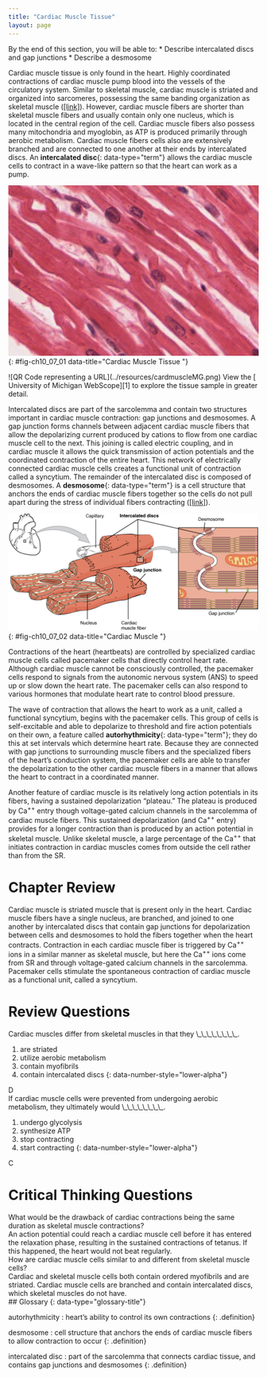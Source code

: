 ```yaml
---
title: "Cardiac Muscle Tissue"
layout: page
---
```



<div data-type="abstract" markdown="1">
By the end of this section, you will be able to:
* Describe intercalated discs and gap junctions
* Describe a desmosome

</div>

Cardiac muscle tissue is only found in the heart. Highly coordinated contractions of cardiac muscle pump blood into the vessels of the circulatory system. Similar to skeletal muscle, cardiac muscle is striated and organized into sarcomeres, possessing the same banding organization as skeletal muscle ([\[link\]](#fig-ch10_07_01)). However, cardiac muscle fibers are shorter than skeletal muscle fibers and usually contain only one nucleus, which is located in the central region of the cell. Cardiac muscle fibers also possess many mitochondria and myoglobin, as ATP is produced primarily through aerobic metabolism. Cardiac muscle fibers cells also are extensively branched and are connected to one another at their ends by intercalated discs. An **intercalated disc**{: data-type="term"} allows the cardiac muscle cells to contract in a wave-like pattern so that the heart can work as a pump.

 ![This image is a micrograph of cardiac muscle cells.](../resources/414c_Cardiacmuscle.jpg "Cardiac muscle tissue is only found in the heart. LM &#xD7; 1600. (Micrograph provided by the Regents of University of Michigan Medical School &#xA9; 2012)"){: #fig-ch10_07_01 data-title="Cardiac Muscle Tissue "}

<div data-type="note" data-has-label="true" class="note anatomy interactive um" data-label="" markdown="1">
<span data-type="media" data-alt="QR Code representing a URL"> ![QR Code representing a URL](../resources/cardmuscleMG.png) </span>
View the [ University of Michigan WebScope][1] to explore the tissue sample in greater detail.

</div>

Intercalated discs are part of the sarcolemma and contain two structures important in cardiac muscle contraction: gap junctions and desmosomes. A gap junction forms channels between adjacent cardiac muscle fibers that allow the depolarizing current produced by cations to flow from one cardiac muscle cell to the next. This joining is called electric coupling, and in cardiac muscle it allows the quick transmission of action potentials and the coordinated contraction of the entire heart. This network of electrically connected cardiac muscle cells creates a functional unit of contraction called a syncytium. The remainder of the intercalated disc is composed of desmosomes. A **desmosome**{: data-type="term"} is a cell structure that anchors the ends of cardiac muscle fibers together so the cells do not pull apart during the stress of individual fibers contracting ([\[link\]](#fig-ch10_07_02)).

![This image shows the structure of the cardiac muscle. A small image of the heart is shown on the top left of the figure and then a magnified view of the cardiac muscle is shown, with the nucleus and the cardiac muscle fiber labeled. A further magnification shows the structure of the intercalated discs with the desmosome and gap junction.](../resources/1020_Cardiac_Muscle.jpg "Intercalated discs are part of the cardiac muscle sarcolemma and they contain gap junctions and desmosomes."){: #fig-ch10_07_02 data-title="Cardiac Muscle "}

Contractions of the heart (heartbeats) are controlled by specialized cardiac muscle cells called pacemaker cells that directly control heart rate. Although cardiac muscle cannot be consciously controlled, the pacemaker cells respond to signals from the autonomic nervous system (ANS) to speed up or slow down the heart rate. The pacemaker cells can also respond to various hormones that modulate heart rate to control blood pressure.

The wave of contraction that allows the heart to work as a unit, called a functional syncytium, begins with the pacemaker cells. This group of cells is self-excitable and able to depolarize to threshold and fire action potentials on their own, a feature called **autorhythmicity**{: data-type="term"}; they do this at set intervals which determine heart rate. Because they are connected with gap junctions to surrounding muscle fibers and the specialized fibers of the heart’s conduction system, the pacemaker cells are able to transfer the depolarization to the other cardiac muscle fibers in a manner that allows the heart to contract in a coordinated manner.

Another feature of cardiac muscle is its relatively long action potentials in its fibers, having a sustained depolarization “plateau.” The plateau is produced by Ca<sup>++</sup> entry though voltage-gated calcium channels in the sarcolemma of cardiac muscle fibers. This sustained depolarization (and Ca<sup>++</sup> entry) provides for a longer contraction than is produced by an action potential in skeletal muscle. Unlike skeletal muscle, a large percentage of the Ca<sup>++</sup> that initiates contraction in cardiac muscles comes from outside the cell rather than from the SR.

# Chapter Review

Cardiac muscle is striated muscle that is present only in the heart. Cardiac muscle fibers have a single nucleus, are branched, and joined to one another by intercalated discs that contain gap junctions for depolarization between cells and desmosomes to hold the fibers together when the heart contracts. Contraction in each cardiac muscle fiber is triggered by Ca<sup>++</sup> ions in a similar manner as skeletal muscle, but here the Ca<sup>++</sup> ions come from SR and through voltage-gated calcium channels in the sarcolemma. Pacemaker cells stimulate the spontaneous contraction of cardiac muscle as a functional unit, called a syncytium.

# Review Questions

<div data-type="exercise" class="exercise">
<div data-type="problem" class="problem" markdown="1">
Cardiac muscles differ from skeletal muscles in that they \_\_\_\_\_\_\_\_.

1.  are striated
2.  utilize aerobic metabolism
3.  contain myofibrils
4.  contain intercalated discs
{: data-number-style="lower-alpha"}

</div>
<div data-type="solution" class="solution" markdown="1">
D

</div>
</div>

<div data-type="exercise" class="exercise">
<div data-type="problem" class="problem" markdown="1">
If cardiac muscle cells were prevented from undergoing aerobic metabolism, they ultimately would \_\_\_\_\_\_\_\_.

1.  undergo glycolysis
2.  synthesize ATP
3.  stop contracting
4.  start contracting
{: data-number-style="lower-alpha"}

</div>
<div data-type="solution" class="solution" markdown="1">
C

</div>
</div>

# Critical Thinking Questions

<div data-type="exercise" class="exercise">
<div data-type="problem" class="problem" markdown="1">
What would be the drawback of cardiac contractions being the same duration as skeletal muscle contractions?

</div>
<div data-type="solution" class="solution" markdown="1">
An action potential could reach a cardiac muscle cell before it has entered the relaxation phase, resulting in the sustained contractions of tetanus. If this happened, the heart would not beat regularly.

</div>
</div>

<div data-type="exercise" class="exercise">
<div data-type="problem" class="problem" markdown="1">
How are cardiac muscle cells similar to and different from skeletal muscle cells?

</div>
<div data-type="solution" class="solution" markdown="1">
Cardiac and skeletal muscle cells both contain ordered myofibrils and are striated. Cardiac muscle cells are branched and contain intercalated discs, which skeletal muscles do not have.

</div>
</div>

<div data-type="glossary" markdown="1">
## Glossary
{: data-type="glossary-title"}

autorhythmicity
: heart’s ability to control its own contractions
{: .definition}

desmosome
: cell structure that anchors the ends of cardiac muscle fibers to allow contraction to occur
{: .definition}

intercalated disc
: part of the sarcolemma that connects cardiac tissue, and contains gap junctions and desmosomes
{: .definition}

</div>



[1]: http://openstaxcollege.org/l/cardmuscleMG
